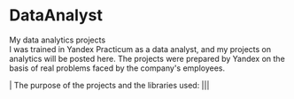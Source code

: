 # DataAnalyst
My data analytics projects<br/>
I was trained in Yandex Practicum as a data analyst, and my projects on analytics will be posted here. The projects were prepared by Yandex on the basis of real problems faced by the company's employees. <br/>

| The purpose of the projects and the libraries used: |||

